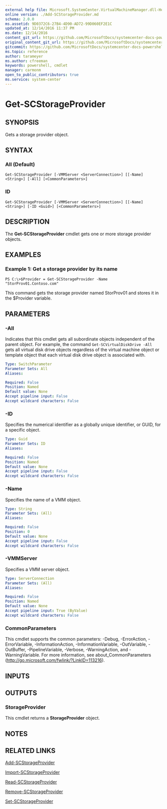 ```yaml
---
external help file: Microsoft.SystemCenter.VirtualMachineManager.dll-Help.xml
online version: ./Add-SCStorageProvider.md
schema: 2.0.0
ms.assetid: 9D0372C6-27B4-4D90-AD72-99D060EF2E1C
updated_at: 12/14/2016 11:37 PM
ms.date: 12/14/2016
content_git_url: https://github.com/MicrosoftDocs/systemcenter-docs-powershell/blob/master/systemcenter-cmdlets/SystemCenter2016/VirtualMachineManager/v1/Get-SCStorageProvider.md
original_content_git_url: https://github.com/MicrosoftDocs/systemcenter-docs-powershell/blob/master/systemcenter-cmdlets/SystemCenter2016/VirtualMachineManager/v1/Get-SCStorageProvider.md
gitcommit: https://github.com/MicrosoftDocs/systemcenter-docs-powershell/blob/ddd0fefc9adaabb9394eb6c21b33370913d1830d/systemcenter-cmdlets/SystemCenter2016/VirtualMachineManager/v1/Get-SCStorageProvider.md
ms.topic: reference
author: tarameyer
ms.author: cfreeman
keywords: powershell, cmdlet
manager: carmonm
open_to_public_contributors: true
ms.service: system-center
---
```


# Get-SCStorageProvider

## SYNOPSIS
Gets a storage provider object.

## SYNTAX

### All (Default)
```
Get-SCStorageProvider [-VMMServer <ServerConnection>] [[-Name] <String>] [-All] [<CommonParameters>]
```

### ID
```
Get-SCStorageProvider [-VMMServer <ServerConnection>] [[-Name] <String>] [-ID <Guid>] [<CommonParameters>]
```

## DESCRIPTION
The **Get-SCStorageProvider** cmdlet gets one or more storage provider objects.

## EXAMPLES

### Example 1: Get a storage provider by its name
```
PS C:\>$Provider = Get-SCStorageProvider -Name "StorProv01.Contoso.com"
```

This command gets the storage provider named StorProv01 and stores it in the $Provider variable.

## PARAMETERS

### -All
Indicates that this cmdlet gets all subordinate objects independent of the parent object.
For example, the command `Get-SCVirtualDiskDrive -All` gets all virtual disk drive objects regardless of the virtual machine object or template object that each virtual disk drive object is associated with.

```yaml
Type: SwitchParameter
Parameter Sets: All
Aliases: 

Required: False
Position: Named
Default value: None
Accept pipeline input: False
Accept wildcard characters: False
```

### -ID
Specifies the numerical identifier as a globally unique identifier, or GUID, for a specific object.

```yaml
Type: Guid
Parameter Sets: ID
Aliases: 

Required: False
Position: Named
Default value: None
Accept pipeline input: False
Accept wildcard characters: False
```

### -Name
Specifies the name of a VMM object.

```yaml
Type: String
Parameter Sets: (All)
Aliases: 

Required: False
Position: 0
Default value: None
Accept pipeline input: False
Accept wildcard characters: False
```

### -VMMServer
Specifies a VMM server object.

```yaml
Type: ServerConnection
Parameter Sets: (All)
Aliases: 

Required: False
Position: Named
Default value: None
Accept pipeline input: True (ByValue)
Accept wildcard characters: False
```

### CommonParameters
This cmdlet supports the common parameters: -Debug, -ErrorAction, -ErrorVariable, -InformationAction, -InformationVariable, -OutVariable, -OutBuffer, -PipelineVariable, -Verbose, -WarningAction, and -WarningVariable. For more information, see about_CommonParameters (http://go.microsoft.com/fwlink/?LinkID=113216).

## INPUTS

## OUTPUTS

### StorageProvider
This cmdlet returns a **StorageProvider** object.

## NOTES

## RELATED LINKS

[Add-SCStorageProvider](xref:SystemCenter2016/VirtualMachineManager/v1/Add-SCStorageProvider.md)

[Import-SCStorageProvider](xref:SystemCenter2016/VirtualMachineManager/v1/Import-SCStorageProvider.md)

[Read-SCStorageProvider](xref:SystemCenter2016/VirtualMachineManager/v1/Read-SCStorageProvider.md)

[Remove-SCStorageProvider](xref:SystemCenter2016/VirtualMachineManager/v1/Remove-SCStorageProvider.md)

[Set-SCStorageProvider](xref:SystemCenter2016/VirtualMachineManager/v1/Set-SCStorageProvider.md)

